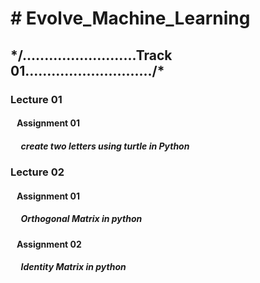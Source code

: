 <h1># Evolve_Machine_Learning</h1>
<h2>*/..........................Track 01............................./*</h2>
<h3>Lecture 01</h3>
<h4>&nbsp&nbsp Assignment 01</h4>
<h5>&nbsp&nbsp&nbsp&nbsp create two letters using turtle in Python </h5>
<h3>Lecture 02</h3>
<h4>&nbsp&nbsp Assignment 01</h4>
<h5>&nbsp&nbsp&nbsp&nbsp Orthogonal Matrix in python </h5>
<h4>&nbsp&nbsp Assignment 02</h4>
<h5>&nbsp&nbsp&nbsp&nbsp Identity Matrix in python </h5>
